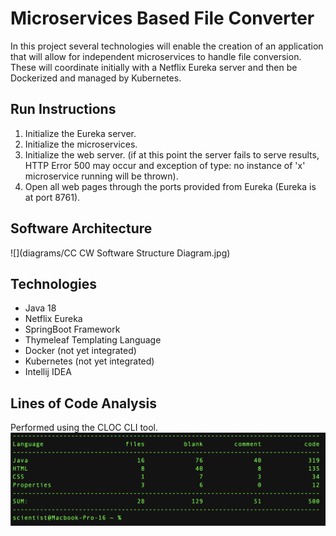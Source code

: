 # Microservices Based File Converter
In this project several technologies will enable the creation of an application that will allow for independent microservices to handle file conversion. These will coordinate initially with a Netflix Eureka server and then be Dockerized and managed by Kubernetes.

## Run Instructions
1. Initialize the Eureka server.
2. Initialize the microservices.
3.  Initialize the web server. (if at this point the server fails to serve results, HTTP Error 500 may occur and exception of type: no instance of 'x' microservice running will be thrown).
4. Open all web pages through the ports provided from Eureka (Eureka is at port 8761).

## Software Architecture

![](diagrams/CC CW Software Structure Diagram.jpg)

## Technologies
- Java 18
- Netflix Eureka
- SpringBoot Framework
- Thymeleaf Templating Language
- Docker (not yet integrated)
- Kubernetes (not yet integrated)
- Intellij IDEA

## Lines of Code Analysis
Performed using the CLOC CLI tool.
![](diagrams/cloc.png)